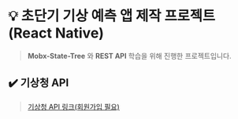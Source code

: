 # 💡 초단기 기상 예측 앱 제작 프로젝트 (React Native)
> <strong>Mobx-State-Tree</strong> 와 <strong>REST API</strong> 학습을 위해 진행한 프로젝트입니다.

## ✔️ 기상청 API
> [기상청 API 링크(회원가입 필요)](https://www.data.go.kr/iim/api/selectAPIAcountView.do)
